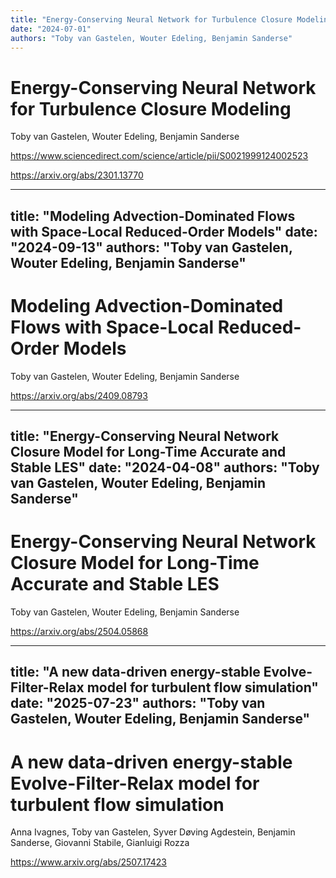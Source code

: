 ```yaml
---
title: "Energy-Conserving Neural Network for Turbulence Closure Modeling"
date: "2024-07-01"
authors: "Toby van Gastelen, Wouter Edeling, Benjamin Sanderse"
---
```


# Energy-Conserving Neural Network for Turbulence Closure Modeling

Toby van Gastelen, Wouter Edeling, Benjamin Sanderse

<https://www.sciencedirect.com/science/article/pii/S0021999124002523>

<https://arxiv.org/abs/2301.13770>


---
title: "Modeling Advection-Dominated Flows with Space-Local Reduced-Order Models"
date: "2024-09-13"
authors: "Toby van Gastelen, Wouter Edeling, Benjamin Sanderse"
---

# Modeling Advection-Dominated Flows with Space-Local Reduced-Order Models

Toby van Gastelen, Wouter Edeling, Benjamin Sanderse

<https://arxiv.org/abs/2409.08793>


---
title: "Energy-Conserving Neural Network Closure Model for Long-Time Accurate and Stable LES"
date: "2024-04-08"
authors: "Toby van Gastelen, Wouter Edeling, Benjamin Sanderse"
---

# Energy-Conserving Neural Network Closure Model for Long-Time Accurate and Stable LES

Toby van Gastelen, Wouter Edeling, Benjamin Sanderse

<https://arxiv.org/abs/2504.05868>


---
title: "A new data-driven energy-stable Evolve-Filter-Relax model for turbulent flow simulation"
date: "2025-07-23"
authors: "Toby van Gastelen, Wouter Edeling, Benjamin Sanderse"
---

# A new data-driven energy-stable Evolve-Filter-Relax model for turbulent flow simulation

Anna Ivagnes, Toby van Gastelen, Syver Døving Agdestein, Benjamin Sanderse, Giovanni Stabile, Gianluigi Rozza

<https://www.arxiv.org/abs/2507.17423>
